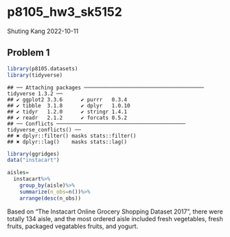 p8105_hw3_sk5152
================
Shuting Kang
2022-10-11

## Problem 1

``` r
library(p8105.datasets)
library(tidyverse)
```

    ## ── Attaching packages ─────────────────────────────────────── tidyverse 1.3.2 ──
    ## ✔ ggplot2 3.3.6      ✔ purrr   0.3.4 
    ## ✔ tibble  3.1.8      ✔ dplyr   1.0.10
    ## ✔ tidyr   1.2.0      ✔ stringr 1.4.1 
    ## ✔ readr   2.1.2      ✔ forcats 0.5.2 
    ## ── Conflicts ────────────────────────────────────────── tidyverse_conflicts() ──
    ## ✖ dplyr::filter() masks stats::filter()
    ## ✖ dplyr::lag()    masks stats::lag()

``` r
library(ggridges)
data("instacart")
```

``` r
aisles=
  instacart%>%
    group_by(aisle)%>%
    summarize(n_obs=n())%>%
    arrange(desc(n_obs))
```

Based on “The Instacart Online Grocery Shopping Dataset 2017”, there
were totally 134 aisle, and the most ordered aisle included fresh
vegetables, fresh fruits, packaged vegatables fruits, and yogurt.
